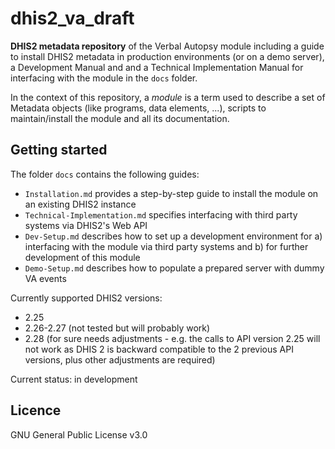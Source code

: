 # dhis2_va_draft

**DHIS2 metadata repository** of the Verbal Autopsy module including a guide to install DHIS2 metadata in production environments (or on a demo server), a Development Manual and and a Technical Implementation Manual for interfacing with the module in the `docs` folder.

In the context of this repository, a _module_ is a term used to describe a set of Metadata objects (like programs, data elements, ...), scripts to maintain/install the module and all its documentation.

## Getting started

The folder `docs` contains the following guides:

- `Installation.md` provides a step-by-step guide to install the module on an existing DHIS2 instance
- `Technical-Implementation.md` specifies interfacing with third party systems via DHIS2's Web API
- `Dev-Setup.md` describes how to set up a development environment for a) interfacing with the module via third party systems and b) for further development of this module
- `Demo-Setup.md` describes how to populate a prepared server with dummy VA events

Currently supported DHIS2 versions:

- 2.25
- 2.26-2.27 (not tested but will probably work)
- 2.28 (for sure needs adjustments - e.g. the calls to API version 2.25 will not work as DHIS 2 is backward compatible to the 2 previous API versions, plus other adjustments are required)

Current status: in development

## Licence
GNU General Public License v3.0
